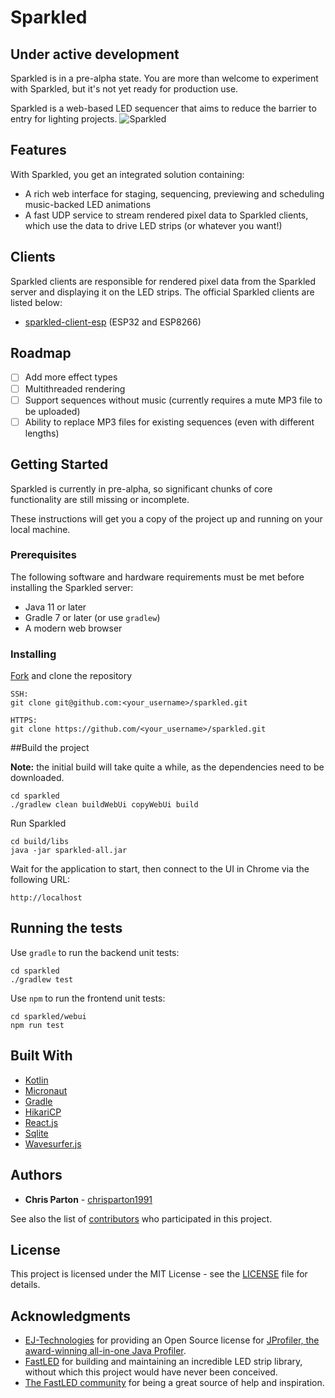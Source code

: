 # Sparkled

## Under active development
Sparkled is in a pre-alpha state. You are more than welcome to experiment with Sparkled, but it's not yet ready for
production use.

Sparkled is a web-based LED sequencer that aims to reduce the barrier to entry for lighting projects.
![Sparkled](https://github.com/sparkled/sparkled/raw/gh-pages/images/sparkled-screenshot.jpg "Sparkled")

## Features
With Sparkled, you get an integrated solution containing:
 * A rich web interface for staging, sequencing, previewing and scheduling music-backed LED animations
 * A fast UDP service to stream rendered pixel data to Sparkled clients, which use the data to drive LED strips (or
   whatever you want!)

## Clients
Sparkled clients are responsible for rendered pixel data from the Sparkled server and displaying it on the LED strips.
The official Sparkled clients are listed below:

- [sparkled-client-esp](https://github.com/sparkled/sparkled-client-esp) (ESP32 and ESP8266)

## Roadmap
- [ ] Add more effect types
- [ ] Multithreaded rendering
- [ ] Support sequences without music (currently requires a mute MP3 file to be uploaded)
- [ ] Ability to replace MP3 files for existing sequences (even with different lengths)

## Getting Started
Sparkled is currently in pre-alpha, so significant chunks of core functionality are still missing or incomplete.

These instructions will get you a copy of the project up and running on your local machine.

### Prerequisites
The following software and hardware requirements must be met before installing the Sparkled server:
* Java 11 or later
* Gradle 7 or later (or use `gradlew`)
* A modern web browser

### Installing
[Fork](https://help.github.com/articles/fork-a-repo) and clone the repository
```
SSH:
git clone git@github.com:<your_username>/sparkled.git

HTTPS:
git clone https://github.com/<your_username>/sparkled.git
```

##Build the project

**Note:** the initial build will take quite a while, as the dependencies need to be downloaded.
```
cd sparkled
./gradlew clean buildWebUi copyWebUi build
```

Run Sparkled
```
cd build/libs
java -jar sparkled-all.jar
```

Wait for the application to start, then connect to the UI in Chrome via the following URL:
```
http://localhost
```

## Running the tests
Use `gradle` to run the backend unit tests:
```
cd sparkled
./gradlew test
```

Use `npm` to run the frontend unit tests:
```
cd sparkled/webui
npm run test
```

## Built With
* [Kotlin](https://kotlinlang.org)
* [Micronaut](https://micronaut.io)
* [Gradle](https://gradle.org)
* [HikariCP](https://github.com/brettwooldridge/HikariCP)
* [React.js](https://reactjs.org)
* [Sqlite](https://sqlite.org)
* [Wavesurfer.js](https://wavesurfer-js.org)

## Authors
* **Chris Parton** - [chrisparton1991](https://github.com/chrisparton1991)

See also the list of [contributors](https://github.com/sparkled/sparkled/contributors) who participated in this project.

## License
This project is licensed under the MIT License - see the [LICENSE](LICENSE) file for details.

## Acknowledgments
* [EJ-Technologies](https://www.ej-technologies.com) for providing an Open Source license for
  [JProfiler, the award-winning all-in-one Java Profiler](https://www.ej-technologies.com/products/jprofiler/overview.html).
* [FastLED](http://fastled.io) for building and maintaining an incredible LED strip library, without which this project
  would have never been conceived.
* [The FastLED community](https://reddit.com/r/fastled) for being a great source of help and inspiration.
